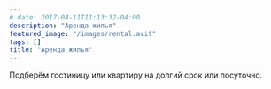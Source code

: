 ```yaml
---
# date: 2017-04-11T11:13:32-04:00
description: "Аренда жилья"
featured_image: "/images/rental.avif"
tags: []
title: "Аренда жилья"
---
```


Подберём гостиницу или квартиру на долгий срок или посуточно.
